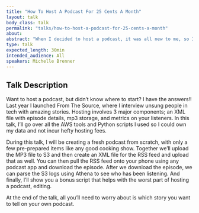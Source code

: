 ```yaml
---
title: "How To Host A Podcast For 25 Cents A Month"
layout: talk
body_class: talk
permalink: "talks/how-to-host-a-podcast-for-25-cents-a-month"
about: 
abstract: "When I decided to host a podcast, it was all new to me, so I did everything manually. Then I remembered I was a Python engineer. This talk is a practical guide of how to host your own podcast using Python and AWS to save money, time and own your listener data."
type: talk
expected_length: 30min
intended_audience: All
speakers: Michelle Brenner
---
```


## Talk Description
Want to host a podcast, but didn’t know where to start? I have the answers!! Last year I launched From The Source, where I interview unsung people in tech with amazing stories. Hosting involves 3 major components; an XML file with episode details, mp3 storage, and metrics on your listeners. In this talk, I’ll go over all the AWS tools and Python scripts I used so I could own my data and not incur hefty hosting fees. 

During this talk, I will be creating a fresh podcast from scratch, with only a few pre-prepared items like any good cooking show. Together we’ll upload the MP3 file to S3 and then create an XML file for the RSS feed and upload that as well. You can then pull the RSS feed onto your phone using any podcast app and download the episode. After we download the episode, we can parse the S3 logs using Athena to see who has been listening. And finally, I’ll show you a bonus script that helps with the worst part of hosting a podcast, editing. 

At the end of the talk, all you’ll need to worry about is which story you want to tell on your own podcast.
    